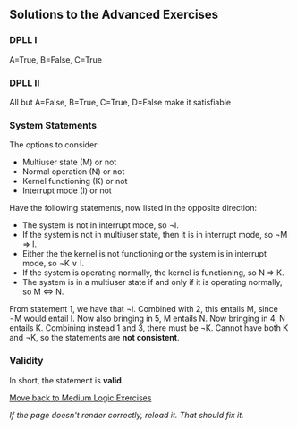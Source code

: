 ## Solutions to the Advanced Exercises

### DPLL I
A=True, B=False, C=True

### DPLL II
All but 	A=False, B=True, C=True, D=False make it satisfiable

### System Statements

The options to consider: 
- Multiuser state (M) or not
- Normal operation (N) or not 
- Kernel functioning (K) or not
- Interrupt mode (I) or not

Have the following statements, now listed in the opposite direction: 
- The system is not in interrupt mode, so ¬I. 
- If the system is not in multiuser state, then it is in interrupt mode, so ¬M ⇒ I. 
- Either the the kernel is not functioning or the system is in interrupt mode, so ¬K ∨ I. 
- If the system is operating normally, the kernel is functioning, so N ⇒ K. 
- The system is in a multiuser state if and only if it is operating normally, so M ⇔ N. 

From statement 1, we have that ¬I. Combined with 2, this entails M, since ¬M would entail I. Now also bringing in 5, M entails N. Now bringing in 4, N entails K. Combining instead 1 and 3, there must be ¬K. Cannot have both K and ¬K, so the statements are **not consistent**. 

### Validity
In short, the statement is **valid**.


[Move back to Medium Logic Exercises](https://github.com/UMdecisionsupport/DecisionSupport2023/blob/main/Logic/Medium.md)

*If the page doesn't render correctly, reload it. That should fix it.*
